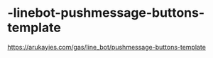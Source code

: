 # -linebot-pushmessage-buttons-template
https://arukayies.com/gas/line_bot/pushmessage-buttons-template
